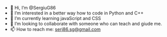 - 👋 Hi, I’m @SergiuG86
- 👀 I’m interested in a better way how to code in Python and C++ 
- 🌱 I’m currently learning javaScript and CSS
- 💞️ I’m looking to collaborate with someone who can teach and giude me.
- 📫 How to reach me: serj86.sg@gmail.com

<!---
SergiuG86/SergiuG86 is a ✨ special ✨ repository because its `README.md` (this file) appears on your GitHub profile.
You can click the Preview link to take a look at your changes.
--->
